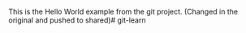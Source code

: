 This is the Hello World example from the git project.
(Changed in the original and pushed to shared)# git-learn
